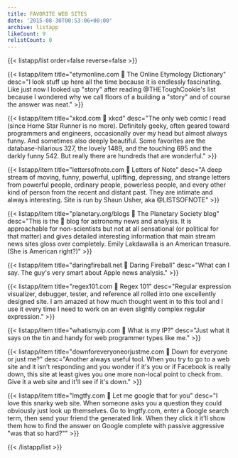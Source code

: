```yaml
---
title: FAVORITE WEB SITES
date: '2015-08-30T00:53:06+00:00'
archive: listapp
likeCount: 9
relistCount: 0
---
```


{{< listapp/list order=false reverse=false >}}

   {{< listapp/item title="etymonline.com 🔗 The Online Etymology Dictionary"
      desc="I look stuff up here all the time because it is endlessly fascinating. Like just now I looked up \"story\" after reading @THEToughCookie's list because I wondered why we call floors of a building a \"story\" and of course the answer was neat." >}}

   {{< listapp/item title="xkcd.com 🔗 xkcd"
      desc="The only web comic I read (since Home Star Runner is no more). Definitely geeky, often geared toward programmers and engineers, occasionally over my head but almost always funny. And sometimes also deeply beautiful. Some favorites are the database-hilarious 327, the lovely 1489, and the touching 695 and the darkly funny 542. But really there are hundreds that are wonderful." >}}

   {{< listapp/item title="lettersofnote.com 🔗 Letters of Note"
      desc="A deep stream of moving, funny, powerful, uplifting, depressing, and strange letters from powerful people, ordinary people, powerless people, and every other kind of person from the recent and distant past. They are intimate and always interesting. Site is run by Shaun Usher, aka @LISTSOFNOTE" >}}

   {{< listapp/item title="planetary.org/blogs 🔗 The Planetary Society blog"
      desc="This is the 💯 blog for astronomy news and analysis. It is approachable for non-scientists but not at all sensational (or political for that matter) and gives detailed interesting information that main stream news sites gloss over completely. Emily Lakdawalla is an American treasure. (She is American right?)" >}}

   {{< listapp/item title="daringfireball.net 🔗 Daring Fireball"
      desc="What can I say. The guy's very smart about Apple news analysis." >}}

   {{< listapp/item title="regex101.com 🔗 Regex 101"
      desc="Regular expression visualizer, debugger, tester, and reference all rolled into one excellently designed site. I am amazed at how much thought went in to this tool and I use it every time I need to work on an even slightly complex regular expression." >}}

   {{< listapp/item title="whatismyip.com 🔗 What is my IP?"
      desc="Just what it says on the tin and handy for web programmer types like me." >}}

   {{< listapp/item title="downforeveryoneorjustme.com 🔗 Down for everyone or just me?"
      desc="Another always useful tool. When you try to go to a web site and it isn't responding and you wonder if it's you or if Facebook is really down, this site at least gives you one more non-local point to check from. Give it a web site and it'll see if it's down." >}}

   {{< listapp/item title="lmgtfy.com 🔗 Let me google that for you"
      desc="I love this snarky web site. When someone asks you a question they could obviously just look up themselves. Go to lmgtfy.com, enter a Google search term, then send your friend the generated link. When they click it it'll show them how to find the answer on Google complete with passive aggressive \"was that so hard?\"" >}}

{{< /listapp/list >}}
